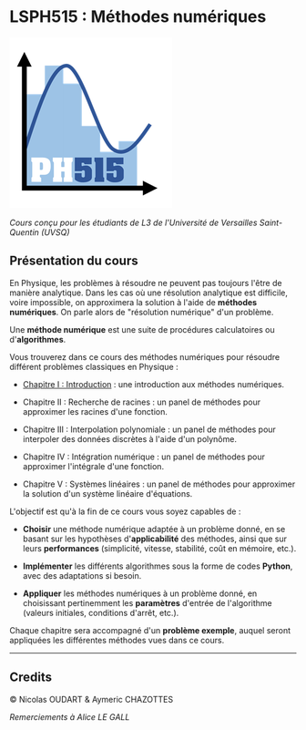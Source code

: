 # LSPH515 : Méthodes numériques

![Logo](docs/img/PH515_logo.png)

_Cours conçu pour les étudiants de L3 de l'Université de Versailles Saint-Quentin (UVSQ)_

## Présentation du cours

En Physique, les problèmes à résoudre ne peuvent pas toujours l'être de manière analytique.
Dans les cas où une résolution analytique est difficile, voire impossible, on approximera la solution à l'aide de **méthodes numériques**.
On parle alors de "résolution numérique" d'un problème.

Une **méthode numérique** est une suite de procédures calculatoires ou d'**algorithmes**.

Vous trouverez dans ce cours des méthodes numériques pour résoudre différent problèmes classiques en Physique :

* [Chapitre I : Introduction](Chap1_Introduction.md) : une introduction aux méthodes numériques.

* Chapitre II : Recherche de racines : un panel de méthodes pour approximer les racines d'une fonction.

* Chapitre III : Interpolation polynomiale : un panel de méthodes pour interpoler des données discrètes à l'aide d'un polynôme.

* Chapitre IV : Intégration numérique :  un panel de méthodes pour approximer l'intégrale d'une fonction.

* Chapitre V : Systèmes linéaires : un panel de méthodes pour approximer la solution d'un système linéaire d'équations.

L'objectif est qu'à la fin de ce cours vous soyez capables de :

* **Choisir** une méthode numérique adaptée à un problème donné, en se basant sur les hypothèses d'**applicabilité** des méthodes, ainsi que sur leurs **performances** (simplicité, vitesse, stabilité, coût en mémoire, etc.).

* **Implémenter** les différents algorithmes sous la forme de codes **Python**, avec des adaptations si besoin.

* **Appliquer** les méthodes numériques à un problème donné, en choisissant pertinemment les **paramètres** d'entrée de l'algorithme (valeurs initiales, conditions d'arrêt, etc.). 

Chaque chapitre sera accompagné d'un **problème exemple**, auquel seront appliquées les différentes méthodes vues dans ce cours.

---

## Credits

© Nicolas OUDART & Aymeric CHAZOTTES

_Remerciements à Alice LE GALL_